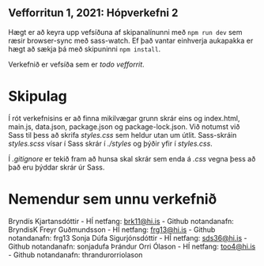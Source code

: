 ## Vefforritun 1, 2021: Hópverkefni 2

Hægt er að keyra upp vefsíðuna af skipanalínunni með `npm run dev` sem ræsir browser-sync með sass-watch. Ef það vantar einhverja aukapakka er hægt að sækja þá með skipuninni `npm install`.

Verkefnið er vefsíða sem er _todo vefforrit_.

# Skipulag

Í rót verkefnisins er að finna mikilvægar grunn skrár eins og index.html, main.js, data.json, package.json og package-lock.json. Við notumst við Sass til þess að skrifa _styles.css_ sem heldur utan um útlit. Sass-skráin _styles.scss_ vísar í Sass skrár í _./styles_ og þýðir yfir í _styles.css_.

Í _.gitignore_ er tekið fram að hunsa skal skrár sem enda á _.css_ vegna þess að það eru þýddar skrár úr Sass.


# Nemendur sem unnu verkefnið

Bryndís Kjartansdóttir - HÍ netfang: brk11@hi.is - Github notandanafn: BryndisK
Freyr Guðmundsson - HÍ netfang: frg13@hi.is - Github notandanafn: frg13
Sonja Dúfa Sigurjónsdóttir - HÍ netfang: sds36@hi.is - Github notandanafn: sonjadufa
Þrándur Orri Ólason - HÍ netfang: too4@hi.is - Github notandanafn: thrandurorriolason